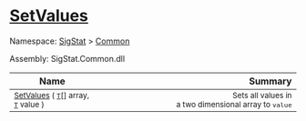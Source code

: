 # [SetValues](./ArrayExtension-100663386.md)

Namespace: [SigStat]() > [Common](./../README.md)

Assembly: SigStat.Common.dll

| Name | Summary  |
| ------| -----------:|
| <sub>[SetValues](./ArrayExtension-100663386.md) ( [`T`](./ArrayExtension-100663386.md)[] array, [`T`](./ArrayExtension-100663386.md) value )</sub> | <img width=225/><sub>Sets all values in a two dimensional array to `value`</sub>
